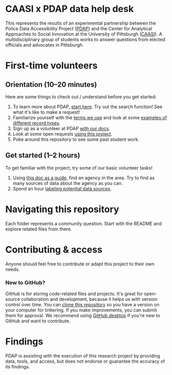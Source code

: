 # CAASI x PDAP data help desk
This represents the results of an experimental partnership between the Police Data Accessibility Project ([PDAP](https://pdap.io)) and the Center for Analytical Approaches to Social Innovation at the University of Pittsburgh ([CAASI](https://www.caasi.pitt.edu/)). A multidisciplinary group of students works to answer questions from elected officials and advocates in Pittsburgh.

# First-time volunteers

## Orientation (10–20 minutes)
Here are some things to check out / understand before you get started:
1. To learn more about PDAP, [start here](https://pdap.io/). Try out the search function! See what it's like to make a request!
2. Familiarize yourself with the [terms we use](https://docs.pdap.io/activities/terms-and-definitions) and look at some [examples of different record types](https://docs.pdap.io/activities/data-dictionaries/record-types-taxonomy).
3. Sign up as a volunteer at PDAP [with our docs](https://docs.pdap.io/activities/contribute).
4. Look at some open requests [using this project](https://github.com/orgs/Police-Data-Accessibility-Project/projects/26/views/1).
5. Poke around this repository to see some past student work.

## Get started (1–2 hours)
To get familiar with the project, try some of our basic volunteer tasks!
1. Using [this doc as a guide](https://docs.pdap.io/activities/contribute/submit-data-sources), find an agency in the area. Try to find as many sources of data about the agency as you can.
2. Spend an hour [labeling potential data sources](https://docs.pdap.io/activities/contribute/data-source-annotation).

# Navigating this repository
Each folder represents a community question. Start with the README and explore related files from there.

# Contributing & access
Anyone should feel free to contribute or adapt this project to their own needs.

### New to GitHub?
GitHub is for storing code-related files and projects. It's great for open-source collaboration and development, because it helps us with version control over time. You can [clone this repository](https://docs.github.com/en/repositories/creating-and-managing-repositories/cloning-a-repository) so you have a version on your computer for tinkering. If you make improvements, you can submit them for approval. We recommend using [GitHub desktop](https://docs.github.com/en/desktop/overview/getting-started-with-github-desktop) if you're new to GitHub and want to contribute.

# Findings
PDAP is assisting with the execution of this research project by providing data, tools, and access, but does not endorse or guarantee the accuracy of its findings.

